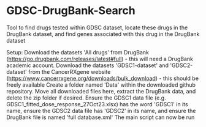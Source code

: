 # GDSC-DrugBank-Search
Tool to find drugs tested within GDSC dataset, locate these drugs in the DrugBank dataset, and find genes associated with this drug in the DrugBank dataset

Setup:
    Download the datasets 'All drugs' from DrugBank (https://go.drugbank.com/releases/latest#full) - this will need a DrugBank academic account.
    Download the datasets 'GDSC1-dataset' and 'GDSC2-dataset' from the CancerRXgene website (https://www.cancerrxgene.org/downloads/bulk_download) - this should be freely available
    Create a folder named 'Data' within the downloaded github repository. Move all downloaded files here, extract the DrugBank data, and delete the zip folder if desired.
    Ensure the GDSC1 data file (e.g. GDSC1_fitted_dose_response_27Oct23.xlsx) has the word 'GDSC1' in its name, ensure the GDSC2 data file has 'GDSC2' in its name, and ensure the DrugBank file is named 'full database.xml'
    The main script can now be run
